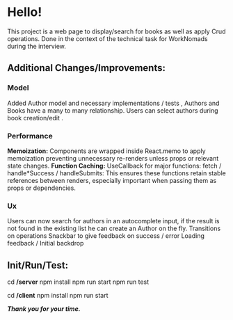 # Hello!

This project is a web page to display/search for books as well as apply Crud operations.
Done in the context of the technical task for WorkNomads during the interview.

## Additional Changes/Improvements:

### Model
Added Author model and necessary implementations / tests , 
Authors and Books have a many to many relationship.
Users can select authors during book creation/edit .

### Performance
**Memoization:** Components are wrapped inside React.memo to apply memoization preventing unnecessary re-renders unless props or relevant state changes.
**Function Caching:** UseCallback for major functions: fetch / handle*Success / handleSubmits:
This ensures these functions retain stable references between renders, especially important when passing them as props or dependencies.  
### Ux
Users can now search for authors in an autocomplete input, if the result is not found in the existing list he can create an Author on the fly.
Transitions on operations
Snackbar to give feedback on success / error
Loading feedback / Initial backdrop

## Init/Run/Test:
cd **/server**
npm install
npm run start
npm run test

cd **/client**
npm install
npm run start


***Thank you for your time.*** 

